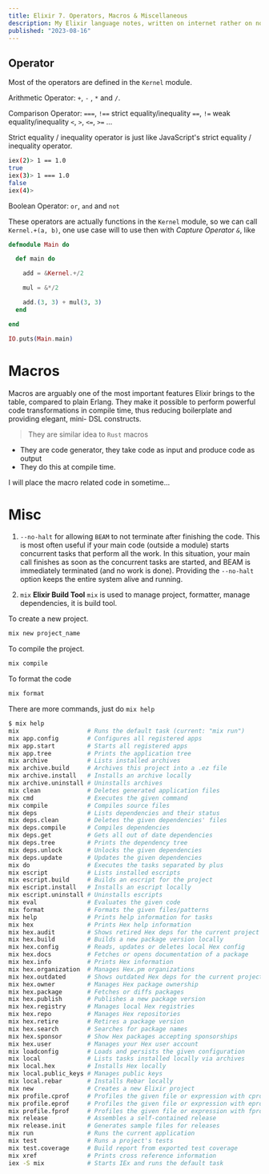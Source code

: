 ```yaml
---
title: Elixir 7. Operators, Macros & Miscellaneous
description: My Elixir language notes, written on internet rather on note book
published: "2023-08-16"
---
```


## Operator

Most of the operators are defined in the `Kernel` module.

Arithmetic Operator: `+`, `-` , `*` and `/`.

Comparison Operator:
`===`, `!==`    strict equality/inequality
`==`, `!=`        weak equality/inequality
`<`, `>`, `<=`, `>=` ...

Strict equality / inequality operator is just like JavaScript's strict equality / inequality operator.

```bash
iex(2)> 1 == 1.0
true
iex(3)> 1 === 1.0
false
iex(4)>
```


Boolean Operator: `or`, `and` and `not`

These operators are actually functions in the `Kernel` module, so we can call `Kernel.+(a, b)`, one use case will to use then with _Capture Operator `&`_, like

```elixir showLineNumbers 
defmodule Main do

  def main do

    add = &Kernel.+/2

    mul = &*/2 

    add.(3, 3) + mul(3, 3)
  end

end

IO.puts(Main.main)
```

# Macros

Macros are arguably one of the most important features Elixir
brings to the table, compared to plain Erlang. They make it
possible to perform powerful code transformations in compile
time, thus reducing boilerplate and providing elegant, mini-
DSL constructs.

> They are similar idea to `Rust` macros

- They are code generator, they take code as input and produce code as output
- They do this at compile time.

I will place the macro related code in sometime...

# Misc

1. `--no-halt` for allowing `BEAM` to not terminate after finishing the code.
	This is most often useful if your main code (outside a module)
starts concurrent tasks that perform all the work. In this
situation, your main call finishes as soon as the concurrent
tasks are started, and BEAM is immediately terminated (and
no work is done). Providing the `--no-halt` option keeps the
entire system alive and running.

2. `mix` **Elixir Build Tool**
`mix` is used to manage project, formatter, manage dependencies, it is build tool.

To create a new project.
```bash 
mix new project_name
```


To compile the project.
```bash
mix compile 
```

To format the code 
```bash
mix format
```

There are more commands, just do `mix help`

```bash
$ mix help
mix                   # Runs the default task (current: "mix run")
mix app.config        # Configures all registered apps
mix app.start         # Starts all registered apps
mix app.tree          # Prints the application tree
mix archive           # Lists installed archives
mix archive.build     # Archives this project into a .ez file
mix archive.install   # Installs an archive locally
mix archive.uninstall # Uninstalls archives
mix clean             # Deletes generated application files
mix cmd               # Executes the given command
mix compile           # Compiles source files
mix deps              # Lists dependencies and their status
mix deps.clean        # Deletes the given dependencies' files
mix deps.compile      # Compiles dependencies
mix deps.get          # Gets all out of date dependencies
mix deps.tree         # Prints the dependency tree
mix deps.unlock       # Unlocks the given dependencies
mix deps.update       # Updates the given dependencies
mix do                # Executes the tasks separated by plus
mix escript           # Lists installed escripts
mix escript.build     # Builds an escript for the project
mix escript.install   # Installs an escript locally
mix escript.uninstall # Uninstalls escripts
mix eval              # Evaluates the given code
mix format            # Formats the given files/patterns
mix help              # Prints help information for tasks
mix hex               # Prints Hex help information
mix hex.audit         # Shows retired Hex deps for the current project
mix hex.build         # Builds a new package version locally
mix hex.config        # Reads, updates or deletes local Hex config
mix hex.docs          # Fetches or opens documentation of a package
mix hex.info          # Prints Hex information
mix hex.organization  # Manages Hex.pm organizations
mix hex.outdated      # Shows outdated Hex deps for the current project
mix hex.owner         # Manages Hex package ownership
mix hex.package       # Fetches or diffs packages
mix hex.publish       # Publishes a new package version
mix hex.registry      # Manages local Hex registries
mix hex.repo          # Manages Hex repositories
mix hex.retire        # Retires a package version
mix hex.search        # Searches for package names
mix hex.sponsor       # Show Hex packages accepting sponsorships
mix hex.user          # Manages your Hex user account
mix loadconfig        # Loads and persists the given configuration
mix local             # Lists tasks installed locally via archives
mix local.hex         # Installs Hex locally
mix local.public_keys # Manages public keys
mix local.rebar       # Installs Rebar locally
mix new               # Creates a new Elixir project
mix profile.cprof     # Profiles the given file or expression with cprof
mix profile.eprof     # Profiles the given file or expression with eprof
mix profile.fprof     # Profiles the given file or expression with fprof
mix release           # Assembles a self-contained release
mix release.init      # Generates sample files for releases
mix run               # Runs the current application
mix test              # Runs a project's tests
mix test.coverage     # Build report from exported test coverage
mix xref              # Prints cross reference information
iex -S mix            # Starts IEx and runs the default task

```